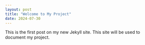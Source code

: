 ```yaml
---
layout: post
title: "Welcome to My Project"
date: 2024-07-30
---
```


This is the first post on my new Jekyll site. This site will be used to document my project.

